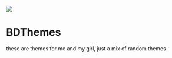 ![](file:///dfb01a22bf3b9a6a479372621d3947d4.jpg)
# BDThemes
these are themes for me and my girl, just a mix of random themes
